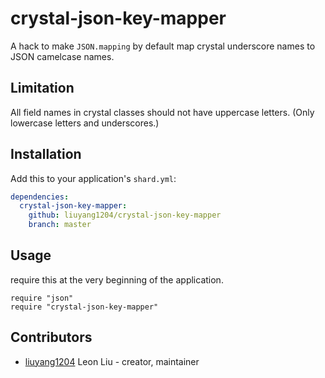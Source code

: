 # crystal-json-key-mapper

A hack to make `JSON.mapping` by default map crystal underscore names to JSON camelcase names.

## Limitation

All field names in crystal classes should not have uppercase letters. (Only lowercase letters and underscores.)

## Installation

Add this to your application's `shard.yml`:

```yaml
dependencies:
  crystal-json-key-mapper:
    github: liuyang1204/crystal-json-key-mapper
    branch: master
```

## Usage

require this at the very beginning of the application.

```crystal
require "json"
require "crystal-json-key-mapper"
```

## Contributors

- [liuyang1204](https://github.com/liuyang1204) Leon Liu - creator, maintainer
